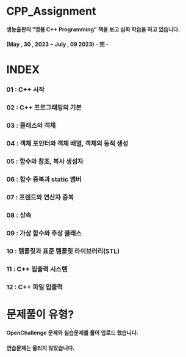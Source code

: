 # CPP_Assignment
#### 생능출판의 "명품 C++ Programming" 책을 보고 심화 학습을 하고 있습니다.
#### (May , 30 , 2023 ~ July , 09 2023) - 完 -

# INDEX
### 01 : C++ 시작
### 02 : C++ 프로그래밍의 기본
### 03 : 클래스와 객체
### 04 : 객체 포인터와 객체 배열, 객체의 동적 생성
### 05 : 함수와 참조, 복사 생성자
### 06 : 함수 중복과 static 멤버
### 07 : 프렌드와 연산자 중복
### 08 : 상속
### 09 : 가상 함수와 추상 클래스
### 10 : 템플릿과 표준 템플릿 라이브러리(STL)
### 11 : C++ 입출력 시스템
### 12 : C++ 파일 입출력

# 문제풀이 유형?
#### OpenChallenge 문제와 실습문제를 풀어 업로드 했습니다.
#### 연습문제는 올리지 않았습니다.